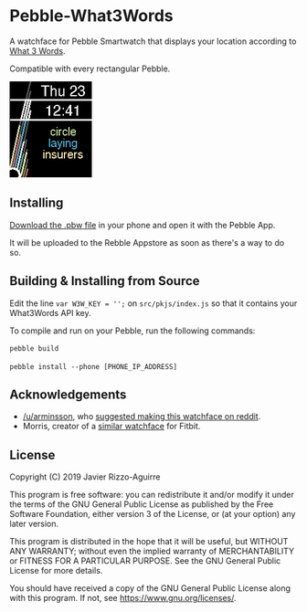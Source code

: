# Pebble-What3Words

A watchface for Pebble Smartwatch that displays your location according to
[What 3 Words](https://what3words.com/).

Compatible with every rectangular Pebble.

![Screenshot](screenshot.png)

## Installing

[Download the .pbw file](https://github.com/JavierRizzoA/Pebble-What3Words/releases)
in your phone and open it with the Pebble App.

It will be uploaded to the Rebble Appstore as soon as there's a way to do so.

## Building & Installing from Source

Edit the line `var W3W_KEY = '';` on `src/pkjs/index.js` so that it contains
your What3Words API key.

To compile and run on your Pebble, run the following commands:

```
pebble build

pebble install --phone [PHONE_IP_ADDRESS]
```

## Acknowledgements

* [/u/arminsson](https://www.reddit.com/user/arminsson), who [suggested making this watchface on reddit](https://www.reddit.com/r/pebble/comments/brfnib/request_a_what3words_watchface_would_be_amazing/).
* Morris, creator of a [similar watchface](https://gallery.fitbit.com/details/cb46bd1d-471b-4cf3-ac09-642ad780c7e6) for Fitbit.

## License

Copyright (C) 2019  Javier Rizzo-Aguirre

This program is free software: you can redistribute it and/or modify
it under the terms of the GNU General Public License as published by
the Free Software Foundation, either version 3 of the License, or
(at your option) any later version.

This program is distributed in the hope that it will be useful,
but WITHOUT ANY WARRANTY; without even the implied warranty of
MERCHANTABILITY or FITNESS FOR A PARTICULAR PURPOSE.  See the
GNU General Public License for more details.

You should have received a copy of the GNU General Public License
along with this program.  If not, see <https://www.gnu.org/licenses/>.
